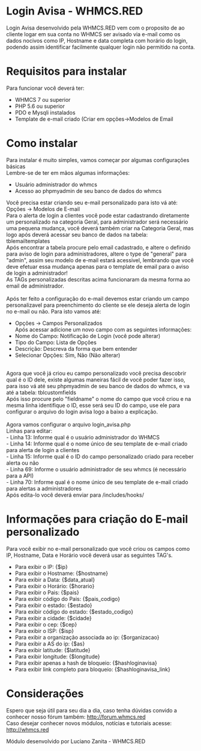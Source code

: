 # Login Avisa - WHMCS.RED
Login Avisa desenvolvido pela WHMCS.RED vem com o proposito de ao cliente logar em sua conta no WHMCS ser avisado via e-mail como os dados nocivos como IP, Hostname e data completa com horário do login, podendo assim identificar facilmente qualquer login não permitido na conta. <br/>

# Requisitos para instalar
Para funcionar você deverá ter: <br/>
- WHMCS 7 ou superior <br/>
- PHP 5.6 ou superior <br/>
- PDO e Mysqli instalados <br/>
- Template de e-mail criado (Criar em opções->Modelos de Email <br/>

# Como instalar
Para instalar é muito simples, vamos começar por algumas configurações básicas <br/>
Lembre-se de ter em mãos algumas informações: <br/>
- Usuário administrador do whmcs <br/>
- Acesso ao phpmyadmin de seu banco de dados do whmcs <br/>

Você precisa estar criando seu e-mail personalizado para isto vá até: Opções -> Modelos de E-mail<br/>
Para o alerta de login a clientes você pode estar cadastrando diretamente um personalizado na categoria Geral, para administrador será necessário uma pequena mudança, você deverá também criar na Categoria Geral, mas logo após deverá acessar seu banco de dados na tabela:<br/>
tblemailtemplates<br/>
Após encontrar a tabela procure pelo email cadastrado, e altere o definido para aviso de login para administradores, altere o type de "general" para "admin", assim seu modelo de e-mail estará acessivel, lembrando que você deve efetuar essa mudança apenas para o template de email para o aviso de login a administrador!<br/>
As TAGs personalizadas descritas acima funcionaram da mesma forma ao email de administrador.<br/>
<br/>
Após ter feito a configuração do e-mail devemos estar criando um campo personalizavel para preenchimento do cliente se ele deseja alerta de login no e-mail ou não. Para isto vamos até: <br/>
- Opções -> Campos Personalizados <br/>
Após acessar adicione um novo campo com as seguintes informações: <br/>
- Nome do Campo: Notificação de Login (você pode alterar) <br/>
- Tipo do Campo: Lista de Opções <br/>
- Descrição: Descreva da forma que bem entender <br/>
- Selecionar Opções: Sim, Não                (Não alterar) <br/>
<Br/>
Agora que você já criou eu campo personalizado você precisa descobrir qual é o ID dele, existe algumas maneiras fácil de você poder fazer isso, para isso vá até seu phpmyadmin de seu banco de dados do whmcs, e va até a tabela: tblcustomfields<br/>
Após isso procure pelo "fieldname" o nome do campo que você criou e na mesma linha identifique o ID, esse será seu ID do campo, use ele para configurar o arquivo do login avisa logo a baixo a explicação.<br/>
<br/>
Agora vamos configurar o arquivo login_avisa.php<br/>
Linhas para editar: <br/>
- Linha 13: Informe qual é o usuário administrador do WHMCS <br/>
- Linha 14: Informe qual é o nome único de seu template de e-mail criado para alerta de login a clientes <br/>
- Linha 15: Informe qual é o ID do campo personalizado criado para receber alerta ou não <br/>
- Linha 69: Informe o usuário administrador de seu whmcs (é necessário para a API) <br/>
- Linha 70: Informe qual é o nome único de seu template de e-mail criado para alertas a administradores </br>
Após edita-lo você deverá enviar para /includes/hooks/ <br/>

# Informações para criação do E-mail personalizado
Para você exibir no e-mail personalizado que você criou os campos como IP, Hostname, Data e Horário você deverá usar as seguintes TAG's. <br/>
- Para exibir o IP: {$ip} <br/>
- Para exibir o Hostname: {$hostname} <br/>
- Para exibir a Data: {$data_atual} <br/>
- Para exibir o Horário: {$horario} <br/>
- Para exibir o Pais: {$pais} <br/>
- Para exibir código do Pais: {$pais_codigo} <br/>
- Para exibir o estado: {$estado} <br/>
- Para exibir código do estado: {$estado_codigo} <br/>
- Para exibir a cidade: {$cidade} <br/>
- Para exibir o cep: {$cep} <br/>
- Para exibir o ISP: {$isp} <br/>
- Para exibir a organização associada ao ip: {$organizacao} <br/>
- Para exibir a AS do ip: {$as} <br/>
- Para exibir latitude: {$latitude} <br/>
- Para exibir longitude: {$longitude} <br/>
- Para exibir apenas a hash de bloqueio: {$hashloginavisa} <br/>
- Para exibir link completo para bloqueio: {$hashloginavisa_link} <br/>

# Considerações
Espero que seja útil para seu dia a dia, caso tenha dúvidas convido a conhecer nosso fórum também: http://forum.whmcs.red <br/>
Caso desejar conhecer novos módulos, notícias e tutoriais acesse: http://whmcs.red <br/>

Módulo desenvolvido por Luciano Zanita - WHMCS.RED <br/>

